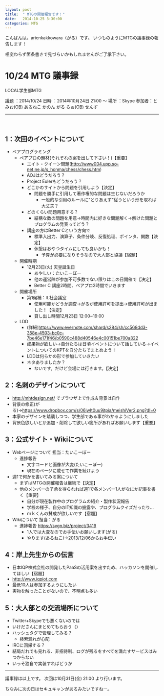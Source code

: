 ```yaml
---
layout: post
title:  " MTGの開催報告です！"
date:   2014-10-25 3:30:00
categories: MTG
---
```


こんばんは。arienkakkowara（がる）です。
いつものようにMTGの議事録の報告します！

相変わらず箇条書きで見づらいかもしれませんがご了承下さい。


# 10/24 MTG 議事録

  LOCAL学生部MTG

議題 ：2014/10/24
日時 ：2014年10月24日 21:00 ～
場所 ：Skype
参加者：とみお(OB) あるねこ かのん がる らぁ(OB) せんず

----------------------------------------------------------------------
　
　
## 1：次回のイベントについて
* ペアプログラミング
  * ペアプロの題材(それぞれの案を出して下さい！)【重要】
    * エイト・クイーン問題(http://www004.upp.so-net.ne.jp/s_honma/chess/chess.htm)
    * AOJはどうだろう？
    * Project Eulerもどうだろう？
    * どこかのサイトから問題を引用しよう【決定】
      * 問題を勝手に引用して著作権的な問題は生じないだろうか
        * 一般的な引用のルールに"とりあえず"従うという形を取れば大丈夫？
    * どのくらい問題用意する？
      * 結構な数の問題を用意→時間内に好きな問題解く→解けた問題とプログラムの発表ってどう？
    * 講座の方はBetter Cという方向で
      * 標準入出力、演算子、条件分岐、反復処理、ポインタ、関数【決定】
      * 休憩はおやつタイムにしても良いかも！
        * 予算が必要になりそうなので大人部と協議【宿題】
  * 開催時期
    * 12月23日(火) 天皇誕生日
      * あやしい：たいこーぼー
      * 他の運営陣が参加不可多数でない限りはこの日開催で【決定】
      * Better C 講座2時間、ペアプロ2時間でいきます
  * 開催場所
    * 第1候補：IL社会議室
      * 使用可能かどうか調査→がるが使用許可を提出→使用許可が出ました！【決定】
      * 貸し出し時間12月23日 12:00~19:00
  * LDD
    * (詳細)https://www.evernote.com/shard/s284/sh/cc568dd3-358e-4503-bc0c-7be46e171f46/b0590c488d40546e4c00151be700a322
    * 成果物が欲しい→自分たちは日頃イベントについて話している→イベントについてのKPTを自分たちでまとめよう！
    * LDDは何らかの形で参加していきたい
    * ネタありましたか？
      * ないです。だけど会場には行きます。【決定】

## 2：名刺のデザインについて
* http://mhtdesign.net/ でブラウザ上で作成＆背景は自作
* 背景の修正(がる)→https://www.dropbox.com/s/06jwlt0uu9jtpia/meishiVer2.png?dl=0
* 本家のデザインを踏襲しつつ、学生部である事がわかるようにしました
* 背景色欲しいとか追加・削除して欲しい箇所があればお願いします【重要】

## 3：公式サイト・Wikiについて
* Webページについて 担当：たいこーぼー
  * 進捗報告
    * 文字コードと画像が大変(たいこーぼー)
    * 現在のページに載せて作業を続けよう
* 週1で何かを書いてみる案について
  * まずはMTGの開催報告は継続で【決定】
  * 他のメンバーの了承を得られれば週1で各メンバー1人がなにか記事を書く【重要】
    * 自分が現在製作中のプログラムの紹介・製作状況報告
    * 学校の様子、自分のIT知識の披露や、プログラムクイズだったり…
    * ｍｋくんの賛成が欲しいです【宿題】
* Wikiについて 担当：がる
  * 進捗報告 https://svgn.biz/project/3419
    * 1人では大変なのでお手伝いお願いします(がる)
    * やります(あるねこ)→2013/12/06からお手伝い

## 4：岸上先生からの伝言
* 日本IQP株式会社の開発したPaaSの活用案を出すため、ハッカソンを開催してほしい【宿題】
* http://www.iqpiot.com
* 最低10人は参加するようにしたい
* 実物を触ったことがないので、不明点も多い

## 5：大人部との交流場所について
* Twitter+Skypeでも悪くないのでは
* いけださんにまとめてもらおう（）
* ハッシュタグで管理してみる？
  * 検索漏れが心配
* IRCに回帰する？
* 結局だれでも見れる、非招待制、ログが残るをすべてを満たすサービスはみつからない
* いっそ独自で実装すればどうか

---------------------------------------------------------------------

議事録は以上です。
次回は10月31日(金) 21:00 より行います。

ちなみに次の日はセキュキャンがあるみたいですねー。
